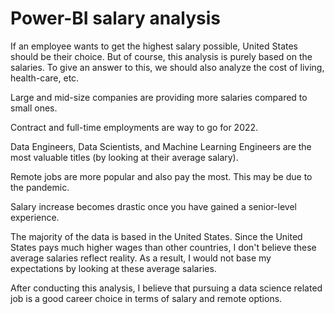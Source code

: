 # Power-BI salary analysis

If an employee wants to get the highest salary possible, United States should be their choice. But of course, this analysis is purely based on the salaries. To give an answer to this, we should also analyze the cost of living, health-care, etc.

Large and mid-size companies are providing more salaries compared to small ones.

Contract and full-time employments are way to go for 2022.

Data Engineers, Data Scientists, and Machine Learning Engineers are the most valuable titles (by looking at their average salary).

Remote jobs are more popular and also pay the most. This may be due to the pandemic.

Salary increase becomes drastic once you have gained a senior-level experience.

The majority of the data is based in the United States. Since the United States pays much higher wages than other countries, I don't believe these average salaries reflect reality. As a result, I would not base my expectations by looking at these average salaries.

After conducting this analysis, I believe that pursuing a data science related job is a good career choice in terms of salary and remote options.
